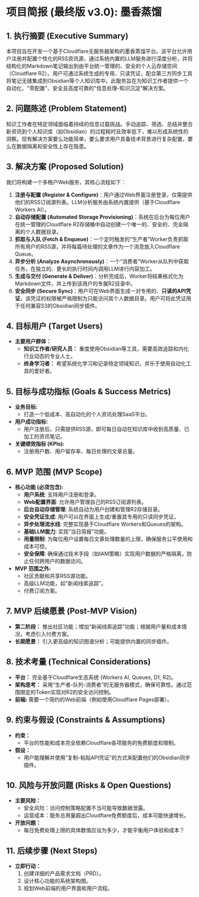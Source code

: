 # **项目简报 (最终版 v3.0): 墨香蒸馏**





## **1. 执行摘要 (Executive Summary)**



本项目旨在开发一个基于Cloudflare无服务器架构的墨香蒸馏平台。该平台允许用户注册并配置个性化的RSS资讯源，通过系统内置的LLM服务进行深度分析，并将结构化的Markdown笔记输出到由平台统一管理的、安全的个人云存储空间（Cloudflare R2）。用户可通过系统生成的专用、只读凭证，配合第三方同步工具将笔记无缝集成到Obsidian等个人知识库中。此服务旨在为知识工作者提供一个自动化、"零配置"、安全且高度可靠的"信息处理-知识沉淀"解决方案。



## **2. 问题陈述 (Problem Statement)**



知识工作者在特定领域面临着持续的信息过载挑战。手动追踪、筛选、总结并整合新资讯到个人知识库（如Obsidian）的过程耗时且效率低下，难以形成系统性的洞察。现有解决方案要么功能简单，要么要求用户具备技术背景进行复杂配置，要么在数据隔离和安全性上存在隐患。



## **3. 解决方案 (Proposed Solution)**



我们将构建一个多租户Web服务，其核心流程如下：

1. **注册与配置 (Register & Configure)**：用户通过Web界面注册登录，仅需提供他们的RSS订阅源列表。LLM分析服务由系统内置提供（基于Cloudflare Workers AI）。
2. **自动存储配置 (Automated Storage Provisioning)**：系统在后台为每位用户在统一管理的Cloudflare R2存储桶中自动创建一个唯一的、安全的、完全隔离的个人数据目录。
3. **抓取与入队 (Fetch & Enqueue)**：一个定时触发的“生产者”Worker负责抓取所有用户的RSS源，并将每篇待处理的文章作为一个消息放入Cloudflare Queue。
4. **异步分析 (Analyze Asynchronously)**：一个“消费者”Worker从队列中获取任务，在独立的、更长的执行时间内调用LLM进行内容加工。
5. **生成与交付 (Generate & Deliver)**：分析完成后，Worker将结果格式化为Markdown文件，并上传到该用户的专属R2目录中。
6. **安全同步 (Secure Sync)**：用户可在Web界面生成一对专用的、**只读的API凭证**，该凭证的权限被严格限制为只能访问其个人数据目录。用户可将此凭证用于任何兼容S3的Obsidian同步插件。



## **4. 目标用户 (Target Users)**



- **主要用户群体：**
  - **知识工作者/研究人员：** 重度使用Obsidian等工具，需要高效追踪和内化行业动态的专业人士。
  - **终身学习者：** 希望系统化学习和记录特定领域知识，并乐于使用自动化工具的爱好者。



## **5. 目标与成功指标 (Goals & Success Metrics)**



- **业务目标:**
  - 打造一个低成本、高自动化的个人资讯处理SaaS平台。
- **用户成功指标:**
  - 用户注册后，只需提供RSS源，即可每日自动在知识库中收到高质量、已加工的资讯笔记。
- **关键绩效指标 (KPIs):**
  - 注册用户数、用户留存率、每日处理的文章总量。



## **6. MVP 范围 (MVP Scope)**



- **核心功能 (必须包含):**
  - **用户系统**: 支持用户注册和登录。
  - **Web配置界面**: 允许用户管理自己的RSS订阅源列表。
  - **后台自动存储管理**: 系统自动为用户创建和管理R2存储目录。
  - **安全凭证生成**: 用户可以在界面上生成/重置其专用的只读同步凭证。
  - **异步处理流水线**: 完整实现基于Cloudflare Workers和Queues的架构。
  - **基础LLM能力**: 实现“当日简报”功能。
  - **用量限制**: 为每位用户设置每日文章处理数量的上限，确保服务公平使用和成本可控。
  - **安全保障**: 确保通过技术手段（如IAM策略）实现用户数据的严格隔离，防止任何跨用户的数据访问。
- **MVP 范围之外:**
  - 社区贡献和共享RSS源功能。
  - 高级LLM功能，如“新闻线索追踪”。
  - 付费订阅方案。



## **7. MVP 后续愿景 (Post-MVP Vision)**



- **第二阶段：** 推出社区功能；增加“新闻线索追踪”功能；根据用户量和成本情况，考虑引入付费方案。
- **长期愿景：** 引入更高级的知识图谱分析；可能提供内置的同步插件。



## **8. 技术考量 (Technical Considerations)**



- **平台：** 完全基于Cloudflare生态系统 (Workers AI, Queues, D1, R2)。
- **架构思考：** 采用“生产者-队列-消费者”的无服务器模式，确保可靠性。通过范围限定的Token实现对R2的安全访问控制。
- **前端:** 需要一个简约的Web前端（例如使用Cloudflare Pages部署）。



## **9. 约束与假设 (Constraints & Assumptions)**



- **约束：**
  - 平台的性能和成本完全依赖Cloudflare各项服务的免费额度和限制。
- **假设：**
  - 用户能理解并使用“复制-粘贴API凭证”的方式来配置他们的Obsidian同步插件。



## **10. 风险与开放问题 (Risks & Open Questions)**



- **主要风险：**
  - 安全风险：访问控制策略配置不当可能导致数据泄露。
  - 运营成本：服务总用量超出Cloudflare免费额度后，成本可能快速增长。
- **开放问题：**
  - 每日免费处理上限的具体数值应设为多少，才能平衡用户体验和成本？



## **11. 后续步骤 (Next Steps)**



- **立即行动：**
  1. 创建详细的产品需求文档（PRD）。
  2. 设计核心功能的系统架构图。
  3. 规划Web前端的用户界面和用户流程。